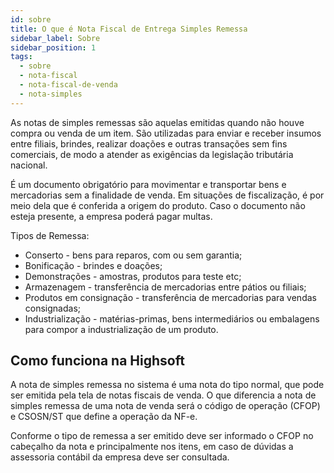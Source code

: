 ```yaml
---
id: sobre
title: O que é Nota Fiscal de Entrega Simples Remessa
sidebar_label: Sobre
sidebar_position: 1
tags:
  - sobre
  - nota-fiscal
  - nota-fiscal-de-venda
  - nota-simples
---
```


As notas de simples remessas são aquelas emitidas quando não houve compra ou venda de um item. São utilizadas para enviar e receber insumos entre filiais, brindes, realizar doações e outras transações sem fins comerciais, de modo a atender as exigências da legislação tributária nacional.

É um documento obrigatório para movimentar e transportar bens e mercadorias sem a finalidade de venda. Em situações de fiscalização, é por meio dela que é conferida a origem do produto. Caso o documento não esteja presente, a empresa poderá pagar multas.

Tipos de Remessa:

- Conserto - bens para reparos, com ou sem garantia;
- Bonificação - brindes e doações;
- Demonstrações - amostras, produtos para teste etc;
- Armazenagem - transferência de mercadorias entre pátios ou filiais;
- Produtos em consignação - transferência de mercadorias para vendas consignadas;
- Industrialização - matérias-primas, bens intermediários ou embalagens para compor a industrialização de um produto.

## Como funciona na Highsoft

A nota de simples remessa no sistema é uma nota do tipo normal, que pode ser emitida pela tela de notas fiscais de venda. O que diferencia a nota de simples remessa de uma nota de venda será o código de operação (CFOP) e CSOSN/ST que define a operação da NF-e.

Conforme o tipo de remessa a ser emitido deve ser informado o CFOP no cabeçalho da nota e principalmente nos itens, em caso de dúvidas a assessoria contábil da empresa deve ser consultada.
